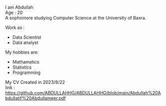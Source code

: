 I am Abdullah <br> 
Age : 20 <br> 
A sophomore studying Computer Science at the University of Basra.<br>

Work as : 
 * Data Scientist
 * Data analyst
 
My hobbies are: 
 * Mathamatics
 * Statistics
 * Programming 

My CV Created in 2023/8/22 <br>
link : https://github.com/ABDULLAHHG/ABDULLAHHG/blob/main/Abdullah%20Abdullatif%20Abdullameer.pdf
